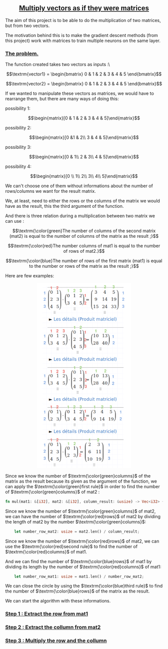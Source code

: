  <center><h2><ins>Multiply vectors as if they were matrices</ins></h2></center>

The aim of this project is to be able to do the multiplication of two matrices, but from two vectors. 

The motivation behind this is to make the gradient descent methods (from this project) work with matrices to train multiple neurons on the same layer.

<h3><ins>The problem.</ins></h3>

The function created takes two vectors as inputs :\

$$\textrm{vector1} = \begin{bmatrix}
0 & 1 & 2 & 3 & 4 & 5
\end{bmatrix}$$

$$\textrm{vector2} = \begin{bmatrix}
0 & 1 & 2 & 3 & 4 & 5
\end{bmatrix}$$

If we wanted to manipulate these vectors as matrices, we would have to rearrange them, but there are many ways of doing this:

possibility 1: 

$$\begin{matrix}[0 & 1 & 2 & 3 & 4 & 5]\end{matrix}$$

possibility 2: 

$$\begin{matrix}[0 &1 & 2\\ 3 & 4 & 5]\end{matrix}$$

possibility 3: 

$$\begin{matrix}[0 & 1\\
2 & 3\\ 
4 & 5]\end{matrix}$$

possibility 4: 

$$\begin{matrix}[0 \\ 
1\\ 
2\\ 
3\\ 
4\\ 
5]\end{matrix}$$

We can't choose one of them without informations about the number of rows/columns we want for the result matrix.

We, at least, need to either the rows or the columns of the matrix we would have as the result, this the third argument of the function.

And there is three relation during a multiplication between two matrix we can use :

$$\textrm{\color{green}The number of columns of the second matrix (mat2) is equal to the number of columns of the matrix as the result ;}$$

$$\textrm{\color{red}The number columns of mat1 is equal to the number of rows of mat2.}$$

$$\textrm{\color{blue}The number of rows of the first matrix (mat1) is equal to the number or rows of the matrix as the result ;}$$

Here are few examples:

<p align="center">
    <img src="images/matrice_rules.png" width="300"/>
</p>

Since we know the number of $\textrm{\color{green}columns}$ of the matrix as the result because its given as the argument of the function, we can apply the $\textrm{\color{green}first rule}$ in order to find the number of $\textrm{\color{green}columns}$ of mat2 :

```rust
fn mul(mat1: &[i32], mat2: &[i32], column_result: &usize) -> Vec<i32> {
```

Since we know the number of $\textrm{\color{green}columns}$ of mat2, we can have the number of $\textrm{\color{red}rows}$ of mat2 by dividing the length of mat2 by the number $\textrm{\color{green}columns}$:

```rust
    let number_row_mat2: usize = mat2.len() / column_result;
```

Since we know the number of $\textrm{\color{red}rows}$ of mat2, we can use the $\textrm{\color{red}second rule}$ to find the number of $\textrm{\color{red}columns}$ of mat1.

And we can find the number of $\textrm{\color{blue}rows}$ of mat1 by dividing its length by the number of $\textrm{\color{red}columns}$ of mat1:

```rust
    let number_row_mat1: usize = mat1.len() / number_row_mat2;
```

We can close the circle by using the $\textrm{\color{blue}third rule}$ to find the number of $\textrm{\color{blue}rows}$ of the matrix as the result.

We can start the algorithm with these informations.

<h3><ins>Step 1 : Extract the row from mat1</ins></h3>


<h3><ins>Step 2 : Extract the collumn from mat2</ins></h3>


<h3><ins>Step 3 : Multiply the row and the collumn</ins></h3>


